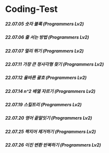 # Coding-Test
##### 22.07.05 숫자 블록 (Programmers Lv2)
##### 22.07.06 줄 서는 방법 (Programmers Lv2)
##### 22.07.07 멀리 뛰기 (Programmers Lv2)
##### 22.07.11 가장 큰 정사각형 찾기 (Programmers Lv2)
##### 22.07.12 올바른 괄호 (Programmers Lv2)
##### 22.07.14 n^2 배열 자르기 (Programmers Lv2)
##### 22.07.19 스킬트리 (Programmers Lv2)
##### 22.07.20 영어 끝말잇기 (Programmers Lv2)
##### 22.07.25 짝지어 제거하기 (Programmers Lv2)
##### 22.07.26 이진 변환 반복하기 (Programmers Lv2)
